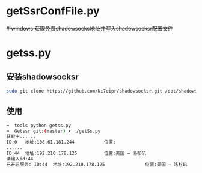 # getSsrConfFile.py
~~# windows 获取免费shadowsocks地址并写入shadowsocksr配置文件~~

# getss.py

## 安装shadowsocksr
```bash
sudo git clone https://github.com/Ni7eipr/shadowsocksr.git /opt/shadowsocksr
```

## 使用
```bash
➜  tools python getss.py
➜  Getssr git:(master) ✗ ./getSs.py
获取中......
ID:0   地址:108.61.181.244           位置:
......
ID:44  地址:192.210.178.125          位置:美国 – 洛杉矶
请输入id:44
已开启服务: ID:44  地址:192.210.178.125               位置:美国 – 洛杉矶
```